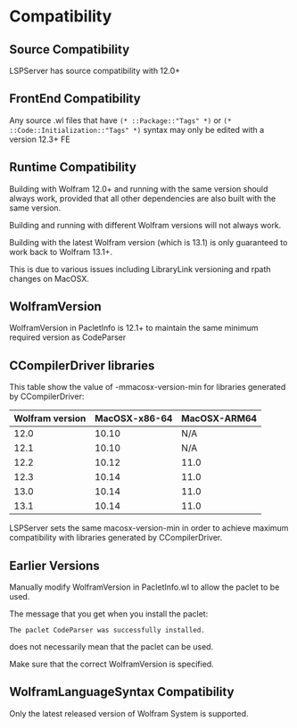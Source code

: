 
# Compatibility


## Source Compatibility

LSPServer has source compatibility with 12.0+


## FrontEnd Compatibility

Any source .wl files that have `(* ::Package::"Tags" *)` or `(* ::Code::Initialization::"Tags" *)` syntax may only be edited with a version 12.3+ FE 


## Runtime Compatibility

Building with Wolfram 12.0+ and running with the same version should always work, provided that all other dependencies are also built with the same version.

Building and running with different Wolfram versions will not always work.

Building with the latest Wolfram version (which is 13.1) is only guaranteed to work back to Wolfram 13.1+.

This is due to various issues including LibraryLink versioning and rpath changes on MacOSX.


## WolframVersion

WolframVersion in PacletInfo is 12.1+ to maintain the same minimum required version as CodeParser


## CCompilerDriver libraries

This table show the value of -mmacosx-version-min for libraries generated by CCompilerDriver:

| Wolfram version | MacOSX-x86-64 | MacOSX-ARM64 |
| --------------- | ------------- | ------------ |
| 12.0            | 10.10         | N/A          |
| 12.1            | 10.10         | N/A          |
| 12.2            | 10.12         | 11.0         |
| 12.3            | 10.14         | 11.0         |
| 13.0            | 10.14         | 11.0         |
| 13.1            | 10.14         | 11.0         |

LSPServer sets the same macosx-version-min in order to achieve maximum compatibility with libraries generated by CCompilerDriver.


## Earlier Versions

Manually modify WolframVersion in PacletInfo.wl to allow the paclet to be used.

The message that you get when you install the paclet:
```
The paclet CodeParser was successfully installed.
```
does not necessarily mean that the paclet can be used.

Make sure that the correct WolframVersion is specified.


## WolframLanguageSyntax Compatibility

Only the latest released version of Wolfram System is supported.
